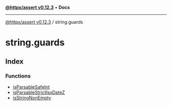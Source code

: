[**@httpx/assert v0.12.3**](../README.md) • **Docs**

***

[@httpx/assert v0.12.3](../README.md) / string.guards

# string.guards

## Index

### Functions

- [isParsableSafeInt](functions/isParsableSafeInt.md)
- [isParsableStrictIsoDateZ](functions/isParsableStrictIsoDateZ.md)
- [isStringNonEmpty](functions/isStringNonEmpty.md)
